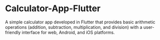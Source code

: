 # Calculator-App-Flutter
A simple calculator app developed in Flutter that provides basic arithmetic operations (addition, subtraction, multiplication, and division) with a user-friendly interface for web, Android, and iOS platforms.
